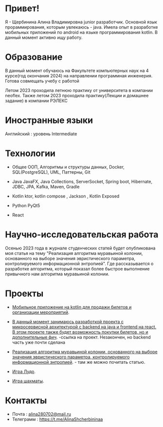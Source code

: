 # Привет! 
Я - Щербинина Алина Владимировна junior разработчик. Основной язык прораммирования, которым увлекаюсь - java. Имела опыт в разработке мобильных приложений по android на языке программирования kotlin.
В данный момент активно ищу работу. 

# Образование
В данный момент обучаюсь на  Факультете компьютерных наук на 4 курсе(год окончания 2024) на направлении программная инженерия. Готова совмещать учебу с работой

Летом 2023 проходила летнюю практику от университета в компании neoflex.
Также летом 2023 проходила практику(Лекции и домашнее задание) в компании РЭЛЕКС

# Иностранные языки
Английский : уровень Intermediate

# Технологии
* Общее
 ООП, Алгоритмы и структуры данных, Docker, SQL(PostgreSQL), UML, Паттерны, Git

* Java
 JavaFX, Java Collections, ServerSocket, Spring boot, Hibernate, JDBC, JPA, Kafka, Maven, Gradle

* Kotlin
 ktor, kotlin compose , Jackson , Kotlin Exposed 

* Python
 PyQt5

* React

# Научно-исследовательская работа
Осенью 2023 года в журнале студенческих статей будет опубликована моя статья на тему "Реализация алгоритма муравьиной колонии, основанного на выборе значения эвристического параметра, контролируемого информационной энтропией". Где рассказывается о разработке алгоритма, который показал более быстрое выполнение привычного нам алгоритма муравьиной колонии. 

# Проекты
* [Мобильное приложение на kotlin для продажи билетов  и организации мероприятий](https://github.com/alinashch/TicketEase_frontend).

* [В данный момент занимаюсь разработкой проекта с микросервисной архитектурой с backend на java и frontend на react. В этом проекте также будет возможность покупки билетов, но и дополнительные фич](https://github.com/alinashch/microservice_ticketSeller). -ссылка на проект. Незакончен, но backend часть уже почти сделана

* [Реализация алгоритма муравьиной колонии, основанного на выборе значения эвристического параметра, контролируемого информационной энтропией](https://github.com/alinashch/MyProject). - там же можно почитать статью.

* [Игра Лудо](https://github.com/alinashch/Game-Ludo-).

* [Игра шахматы](https://github.com/alinashch/SimpleGameChess).

# Контакты
* Почта : alina280702@mail.ru
* Телеграмм : https://t.me/AlinaShcherbininaa
